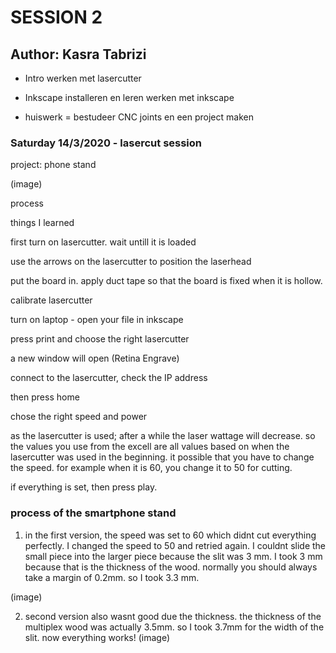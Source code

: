 # SESSION 2
## Author: Kasra Tabrizi

 - Intro werken met lasercutter
  
 - Inkscape installeren en leren werken met inkscape

 - huiswerk = bestudeer CNC joints en een project maken


### Saturday 14/3/2020 - lasercut session

project: phone stand

(image)

process

things I learned

first turn on lasercutter. wait untill it is loaded

use the arrows on the lasercutter to position the laserhead

put the board in. apply duct tape so that the board is fixed when it is hollow.

calibrate lasercutter

turn on laptop - open your file in inkscape

press print and choose the right lasercutter

a new window will open (Retina Engrave)

connect to the lasercutter, check the IP address

then press home

chose the right speed and power

as the lasercutter is used; after a while the laser wattage will decrease. so the values you use from the excell are all values based on when the lasercutter was used in the beginning. it possible that you have to change the speed. for example when it is 60, you change it to 50 for cutting.

if everything is set, then press play.

### process of the smartphone stand

1. in the first version, the speed was set to 60 which didnt cut everything perfectly. I changed the speed to 50 and retried again. I couldnt slide the small piece into the larger piece because the slit was 3 mm. I took 3
mm because that is the thickness of the wood. normally you should always take a margin of 0.2mm. so I took 3.3 mm.

(image)

2. second version also wasnt good due the thickness. the thickness of the multiplex wood was actually 3.5mm. so I took 3.7mm for the width of the slit. now everything works!
(image)


